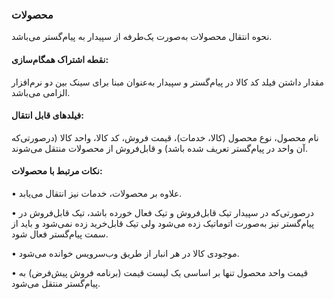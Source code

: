 ### محصولات

نحوه انتقال محصولات به‌صورت یک‌طرفه از سپیدار به پیام‌گستر می‌باشد.

#### نقطه اشتراک همگام‌سازی:

مقدار داشتن فیلد کد کالا در پیام‌گستر و سپیدار به‌عنوان مبنا برای سینک بین دو نرم‌افزار الزامی می‌باشد.

#### فیلدهای قابل انتقال:

 نام محصول، نوع محصول (کالا، خدمات)، قیمت فروش، کد کالا، واحد کالا (درصورتی‌که آن واحد در پیام‌گستر تعریف شده باشد) و قابل‌فروش از محصولات منتقل می‌شوند.

#### نکات مرتبط با محصولات:

•    علاوه بر محصولات، خدمات نیز انتقال می‌یابد.

•     درصورتی‌که در سپیدار تیک قابل‌فروش و تیک فعال خورده باشد، تیک قابل‌فروش در پیام‌گستر نیز به‌صورت اتوماتیک زده می‌شود ولی تیک قابل‌خرید زده نمی‌شود و باید از سمت پیام‌گستر فعال شود.

•    موجودی کالا در هر انبار از طریق وب‌سرویس خوانده می‌شود.

•    قیمت واحد محصول تنها بر اساسی یک لیست قیمت (برنامه فروش پیش‌فرض) به پیام‌گستر منتقل می‌شود.
